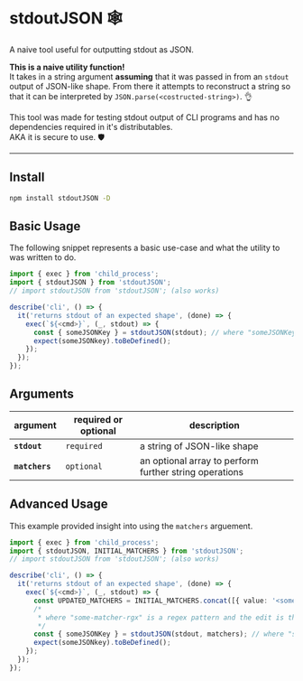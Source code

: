 # stdoutJSON 🕸

A naive tool useful for outputting stdout as JSON.

**This is a naive utility function!**<br> 
It takes in a string argument **assuming** that it was passed in from an `stdout` output of JSON-like shape. 
From there it attempts to reconstruct a string so that it can be interpreted by `JSON.parse(<costructed-string>)`. 👌

This tool was made for testing stdout output of CLI programs and has no dependencies required in it's distributables.<br>
AKA it is secure to use. 🛡

---

## Install

```sh
npm install stdoutJSON -D
```

## Basic Usage

The following snippet represents a basic use-case and what the utility to was written to do.

```typescript
import { exec } from 'child_process';
import { stdoutJSON } from 'stdoutJSON';
// import stdoutJSON from 'stdoutJSON'; (also works)

describe('cli', () => {
  it('returns stdout of an expected shape', (done) => {
    exec(`${<cmd>}`, (_, stdout) => {
      const { someJSONKey } = stdoutJSON(stdout); // where "someJSONKey" could be any expected key 
      expect(someJSONkey).toBeDefined();
    });
  });
});

```

## Arguments

| argument | required or optional | description | 
| --- | --- | --- |
| **`stdout`** | `required` | a string of JSON-like shape |
| **`matchers`** | `optional` | an optional array to perform further string operations |

## Advanced Usage

This example provided insight into using the `matchers` arguement.

```typescript
import { exec } from 'child_process';
import { stdoutJSON, INITIAL_MATCHERS } from 'stdoutJSON';
// import stdoutJSON from 'stdoutJSON'; (also works)

describe('cli', () => {
  it('returns stdout of an expected shape', (done) => {
    exec(`${<cmd>}`, (_, stdout) => {
      const UPDATED_MATCHERS = INITIAL_MATCHERS.concat([{ value: '<some-matcher-rgx', edit: '<some-new-value' }]) 
      /* 
       * where "some-matcher-rgx" is a regex pattern and the edit is the expected new value
       */
      const { someJSONKey } = stdoutJSON(stdout, matchers); // where "someJSONKey" could be any expected key 
      expect(someJSONkey).toBeDefined();
    });
  });
});

```
